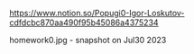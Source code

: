 https://www.notion.so/Popugi0-Igor-Loskutov-cdfdcbc870aa490f95b45086a4375234

homework0.jpg - snapshot on Jul30 2023



